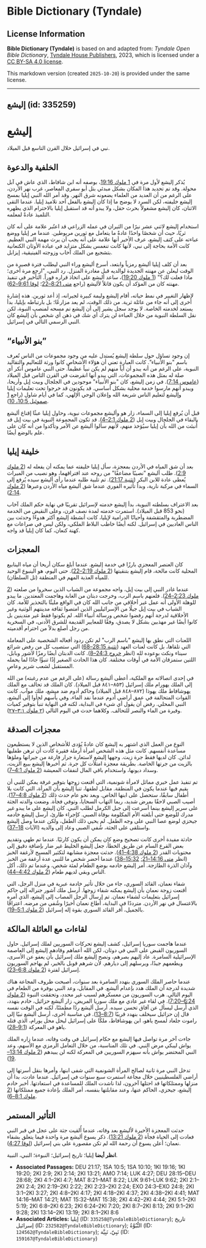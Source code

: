 # Bible Dictionary (Tyndale)

## License Information

**Bible Dictionary (Tyndale)** is based on and adapted from: _Tyndale Open Bible Dictionary_, [Tyndale House Publishers](https://tyndaleopenresources.com/), 2023, which is licensed under a [CC BY-SA 4.0 license](https://creativecommons.org/licenses/by-sa/4.0/legalcode.en).

This markdown version (created `2025-10-20`) is provided under the same license.



--------------------------------

## إليشع (id: 335259)

إليشع
=====

نبي في إسرائيل خلال القرن التاسع قبل الميلاد.

الخلفية والدعوة
---------------

يُذكر إليشع لأول مرة في [1 ملوك 19:16](https://ref.ly/1Kgs19:16)، بوصفه أنه ابن شافاط، الذي عاش في آبل محولة. وقد تم تحديد هذا المكان بشكل مبدئي بتل أبو سفري المعاصر، غرب نهر الأردن، على الرغم من أن العديد من العلماء يضعونه شرق النهر. وقد أمر الله النبي إيليا بمسح إليشع خليفته، لكن السرد لا يوضح ما إذا كان إليشع بالفعل أحد تلاميذ إيليا. عندما التقى الاثنان، كان إليشع مشغولاً بحرث حقل، ولا يبدو أنه قد استقبل إيليا بالاحترام الذي يظهره التلميذ عادةً لمعلمه.

استخدام إليشع لاثني عشر نيرًا من الثيران في عمله الزراعي قد اعتُبر علامة على أنه كان ثريًا، حيث أن شخصًا واحدًا عادةً ما يتعامل مع ثورين مربوطين. عندما مر إيليا ووضع عباءته على كتف إليشع، عرف الأخير أنها علامة على أنه يجب أن يرث مهمة النبي العظيم. كانت الأمة بحاجة إلى نبي، لأنها كانت تنغمس بشكل متزايد في عبادة الأوثان الكنعانية بتشجيع من الملك آخاب وزوجته الفينيقية، إيزابل.

بعد أن كلف إيليا أليشع رمزياً وابتعد، أسرع أليشع وراء النبي ليطلب فترة قصيرة من الوقت ليعلن عن مهنته الجديدة لوالديه قبل مغادرة المنزل. رد النبي، "ارجع مرة أخرى؛ ماذا فعلت لك؟" ([1 ملوك 19:20](https://ref.ly/1Kgs19:20))، ساعد أليشع على اتخاذ قراره فوراً. التأخير في تنفيذ مهنته كان من المؤكد أن يكون قاتلاً لأليشع (راجع [متى 8:21–22](https://ref.ly/Matt8:21-Matt8:22)؛ [لوقا 9:61–62](https://ref.ly/Luke9:61-Luke9:62)).

لإظهار التغيير في نمط حياته، أقام إليشع وليمة كبيرة لجيرانه، إذ أعد ثورين. هذه إشارة أخرى إلى أنه جاء من عائلة ثرية. من ذلك الوقت، لم يعد مزارعًا؛ بل بارتباطه بإيليا، بدأ يستعد لخدمته الخاصة. لا يوجد سجل يشير إلى أن إليشع تم مسحه لمنصب النبوة، لكن نقل السلطة النبوية من خلال العباءة لن يترك أي شك في ذهن أي شخص بأن إليشع كان النبي الرسمي التالي في إسرائيل.

“بنو الأنبياء”
--------------

إن وجود تساؤل حول سلطة إليشع يُستدل عليه من وجود مجموعات من الناس تُعرف باسم "بنو الأنبياء". كانت العبارة تعني أن هؤلاء الأشخاص كانوا ورثة للتعاليم والتقاليد النبوية، على الرغم من أنه يبدو أن أياً منهم لم يكن نبياً عظيماً. حتى النبي عاموس أنكر أي صلة له بمثل هذه المجموعات، التي يبدو أنها انقرضت في القرن الثامن قبل الميلاد ([عاموس 7:14](https://ref.ly/Amos7:14)). في زمن إليشع، كان "بنو الأنبياء" موجودين في الجلجال وبيت إيل وأريحا، ويبدو أنهم مارسوا خدمة محلية بشكل أساسي. قد يكونون قد خرجوا تحت تعليمات إيليا وإليشع لتعليم الناس شريعة الله وإعلان الوحي الإلهي، كما في أيام شاول (راجع [1 صموئيل 10:5، 10](https://ref.ly/1Sam10:5,1Sam10:10)).

قبل أن يُرفع إيليا إلى السماء، زار هو وأليشع مجموعات نبوية، وحاول إيليا عبثًا إقناع أليشع بالبقاء في الجلجال وبيت إيل ([2 ملوك 2:1–4](https://ref.ly/2Kgs2:1-2Kgs2:4)). قد تكون المجموعة النبوية في بيت إيل قد أُنبئت من الله بأن إيليا سيُؤخذ منهم، لأنهم سألوا أليشع عن الأمر وتأكدوا من أنه كان على علم بالوضع أيضًا.

خليفة إيليا
-----------

بعد أن شق المياه في الأردن بمعجزة، سأل إيليا خليفته عما يمكنه أن يفعله له ([2 ملوك 2:9](https://ref.ly/2Kgs2:9)). طلب أليشع "نصيبًا مضاعفًا" من روحه عند افتراقهما، وهو نصيب من الميراث يُعطى عادة للابن البكر ([تثنية 21:17](https://ref.ly/Deut21:17)). تم تلبية طلبه عندما رأى أليشع سيده يُرفع إلى السماء في مركبة نارية، وبدأ تأثيره الفوري عندما شق أليشع مياه الأردن وعبرها ([2 ملوك 2:14](https://ref.ly/2Kgs2:14)).

بعد الاعتراف بسلطته النبوية، بدأ إليشع خدمته لإسرائيل تقريبًا في نهاية حكم الملك آخاب (نحو 853 قبل الميلاد). استمرت خدمته لمدة نصف قرن، وعلى النقيض من الخدمة المضطربة والمتقشفة وأحيانًا الدرامية لإيليا، كانت أنشطة إليشع أكثر هدوءًا وحدثت بين الناس العاديين في إسرائيل. لكنه أيضًا خاطب البلاط الملكي، ولكن ليس في صراعات مع كهنة كنعان، كما كان إيليا قد واجه.

المعجزات
--------

كان العنصر المعجزي بارزًا في خدمة إليشع. عندما أبلغ سكان أريحا أن مياه الينابيع المحلية كانت مالحة، قام إليشع بتنقيتها ([2 ملوك 2:19–22](https://ref.ly/2Kgs2:19-2Kgs2:22)). حتى اليوم، هو الينبوع الوحيد للمياه العذبة المهم في المنطقة (تل السلطان).

عندما غادر النبي إلى بيت إيل، واجه مجموعة من الشباب الذين سخروا من صلعته ([2 ملوك 2:23–24](https://ref.ly/2Kgs2:23-2Kgs2:24)). فلعنهم باسم الرب، وخرجت دبتان من الغابة وهاجمت المعتدين. ما يبدو للوهلة الأولى أنه عمل غير أخلاقي من جانب الله كان في الواقع مليئًا بالتحذير للأمة. كان الشباب في بيت إيل جيلًا من الإسرائيليين الذين امتصوا ثقافة مدينتهم الوثنية وغير الأخلاقية لدرجة أنهم رفضوا شخص ورسالة أنبياء الله. لم يكونوا فقط غير متدينين بل كانوا أيضًا غير مهذبين بشكل لا يصدق، وفقًا للمعايير القديمة للشرق الأدنى، في السخرية من رجل أصلع بدلاً من احترام أقدميته.

اللعنات التي نطق بها إليشع "باسم الرب" لم تكن ردود أفعاله الشخصية على المعاملة التي تلقاها، بل كانت لعنات العهد ([تثنية 28:15–68](https://ref.ly/Deut28:15-Deut28:68)) التي ستصيب كل من رفض شرائع سيناء ونكث بوعوده لله (انظر [خروج 24:3–8](https://ref.ly/Exod24:3-Exod24:8)). كانت الدبتان أيضًا رمزًا لآشور وبابل، اللتين ستمزقان الأمة في أوقات مختلفة. كان هذا الحادث الصغير إذًا تنبؤًا جادًا لما يحمله المستقبل لشعب شرير وعاصٍ.

في إحدى اتصالاته مع الملكية، أعطى أليشع رسالة (على الرغم من عدم رغبته) من الله إلى الملك يهورام ملك إسرائيل (٨٥٣–٨٤١ قبل الميلاد). كان الملك قد تحالف مع الملك يهوشافاط ملك يهوذا (٨٧٢–٨٤٨ قبل الميلاد) وحاكم أدوم ضد ميشع، ملك موآب. كانت القوات المتحالفة في عمق أراضي أدوم عندما نفد الماء، وفي يأسهم لجأوا إلى أليشع، النبي المحلي. رفض أن يقول أي شيء في البداية، لكنه في النهاية تنبأ بتوفير كميات وفيرة من الماء والنصر للتحالف. وكلاهما حدث في اليوم التالي ([٢ ملوك ٣:١–٢٧](https://ref.ly/2Kgs3:1-2Kgs3:27)).

معجزات الصدقة
-------------

النوع من العمل الذي اشتهر به إليشع كان عادةً يُؤدى للأشخاص الذين لا يستطيعون مساعدة أنفسهم. كانت مثل هذه الشخص امرأة أرملة فقيرة كادت أن ترهن طفليها لدائن. كان لديها فقط جرة زيت. وجهها إليشع لاستعارة جرار فارغة من جيرانها وملؤها بالزيت من جرتها الخاصة. بطريقة معجزة امتلأت كل جرة. ثم أخبرها إليشع ببيع الزيت، وسداد ديونها، واستخدام باقي المال لنفقات المعيشة ([2 ملوك 4:1–7](https://ref.ly/2Kgs4:1-2Kgs4:7)).

تم تنفيذ عمل خيري مماثل لامرأة شونمية، التي أقنعت زوجها بتوفير غرفة يمكن للنبي أن يقيم فيها عندما يكون في المنطقة. مقابل لطفها، تنبأ إليشع بأن المرأة، التي كانت بلا أطفال سابقًا، ستحصل على ابنها الخاص. وبعد نحو عام حدث ذلك ([2 ملوك 4:8–17](https://ref.ly/2Kgs4:8-2Kgs4:17)). أصيب الصبي لاحقًا بمرض شديد، ربما التهاب السحايا، وتوفي فجأة. وضعت والدته الجثة على سرير إليشع بينما أسرعت إلى جبل الكرمل لطلب النبي. كان إليشع على ما يبدو غير مدرك للوضع حتى أبلغته الأم المكلومة بوفاة الصبي. كإجراء طارئ، أرسل إليشع خادمه جيحزي لوضع عصا النبي على وجه الطفل. لم يحيي ذلك الطفل، ولكن عندما وصل إليشع واستلقى على الجثة، شُفي الصبي وعاد إلى والديه (الآيات [18–37](https://ref.ly/2Kgs4:18-2Kgs4:37)).

حادثة مفيدة أخرى كانت تصحيح وضع كان يمكن أن يكون كارثيًا. عندما تم طهي وتقديم بعض القرع السام عن طريق الخطأ، جعل إليشع الخليط غير ضار بإضافة دقيق إلى محتويات القدر ([2 ملوك 4:38–41](https://ref.ly/2Kgs4:38-2Kgs4:41)). حدثت معجزة مشابهة لتكثير المسيح لأرغفة الخبز (انظر [متى 14:16–21](https://ref.ly/Matt14:16-Matt14:21); [15:32–38](https://ref.ly/Matt15:32-Matt15:38)) عندما أحضر شخص ما للنبي عدة أرغفة من الخبز وآذان الذرة الطازجة. أمر إليشع خادمه بوضع الطعام لمئة شخص، وعندما تم ذلك، أكل الناس وبقي لديهم طعام ([2 ملوك 4:42–44](https://ref.ly/2Kgs4:42-2Kgs4:44)).

شفاء نعمان، القائد السوري، جاء من خلال تأثير خادمة عبرية في منزل الرجل، التي أقنعت زوجة نعمان بأن إليشع يمكنه شفاء زوجها. أرسل ملك آشور جنراله إلى حاكم إسرائيل بتعليمات لشفاء نعمان. تم إرسال الرجل المصاب إلى إليشع، الذي أمره بالاغتسال في نهر الأردن. مترددًا في البداية، أطاع نعمان أخيرًا وشُفي من مرضه. اعترافًا بالجميل، أقر القائد السوري بقوة إله إسرائيل ([2 ملوك 5:1–19](https://ref.ly/2Kgs5:1-2Kgs5:19)).

لقاءات مع العائلة المالكة
-------------------------

عندما هاجمت سوريا إسرائيل، كشف إليشع تحركات السوريين لملك إسرائيل. حاول السوريون القبض على النبي في دوثان، لكن الله أعماهم وقادهم إليشع إلى العاصمة الإسرائيلية السامرة. عاد إليهم بصرهم، ونصح إليشع ملك إسرائيل بأن يعفو عن الأسرى، ويطعمهم جيدًا، ويرسلهم إلى ديارهم. لأن شرهم قوبل بالخير، لم يهاجم السوريون إسرائيل لفترة ([2 ملوك 6:8–23](https://ref.ly/2Kgs6:8-2Kgs6:23)).

عندما حاصر الملك السوري بنهدد السامرة بعد سنوات، أصبحت ظروف المجاعة هناك شديدة لدرجة أن الملك هدد بإعدام أليشع. في المقابل، وعد النبي بوفرة من الطعام في اليوم التالي. هرب السوريون من معسكرهم لسبب غير محدد، وتحققت النبوة ([2 ملوك 6:24–7:20](https://ref.ly/2Kgs6:24-2Kgs7:20)). في لقاء غير عادي مع ملك سوريا المريض، زار أليشع حزائيل، خادم بنهدد، الذي أُرسل ليسأل عن آفاق تحسن سيده. أرسل أليشع ردًا مطمئنًا، لكنه في الوقت نفسه قال إن حزائيل سيخلف بنهدد قريبًا ([8:7–13](https://ref.ly/2Kgs8:7-2Kgs8:13)). في مناسبة أخرى، أرسل أليشع نبيًا إلى راموت جلعاد لمسح ياهو، ابن يهوشافاط، ملكًا على إسرائيل ليحل محل يورام، الذي قتله ياهو في المعركة ([9:1–28](https://ref.ly/2Kgs9:1-2Kgs9:28)).

جاءت آخر مرة تواصل فيها إليشع مع حكام إسرائيل في وقت وفاته، عندما زاره الملك يواش ليبكي مرض النبي. في تلك المناسبة، من خلال التعامل الرمزي مع الأسهم، وعد النبي المحتضر يواش بأنه سيهزم السوريين في المعركة لكنه لن يبيدهم ([2 ملوك 13:14–19](https://ref.ly/2Kgs13:14-2Kgs13:19)).

تدخل النبي مرة ثانية لصالح المرأة الشونمية التي شفى ابنها، وأمرها بنقل أسرتها إلى أراضي الفلسطينيين خلال مجاعة استمرت سبع سنوات في إسرائيل. عندما عادت، بدا أن منزلها وممتلكاتها قد احتلها آخرون، لذا ناشدت الملك للمساعدة في استعادتها. أخبر خادم إليشع، جيحزي، الحاكم عنها، وعند مقابلتها بنفسه، أمر الملك بإعادة جميع ممتلكاتها ([2 ملوك 8:1–6](https://ref.ly/2Kgs8:1-2Kgs8:6)).

التأثير المستمر
---------------

حدثت المعجزة الأخيرة لأليشع بعد وفاته، عندما أُلقيت جثة على عجل في قبر النبي فعادت إلى الحياة فجأة ([2 ملوك 13:21](https://ref.ly/2Kgs13:21)). ذكر يسوع أليشع مرة واحدة فيما يتعلق بشفاء نعمان؛ أعلن يسوع أن رحمة الله لم تكن مقصورة على بني إسرائيل ([لوقا 4:27](https://ref.ly/Luke4:27)).

**انظر أيضا** إيليا؛ تاريخ إسرائيل؛ النبوءة؛ النبي، النبية.

* **Associated Passages:** DEU 21:17; 1SA 10:5; 1SA 10:10; 1KI 19:16; 1KI 19:20; 2KI 2:9; 2KI 2:14; 2KI 13:21; AMO 7:14; LUK 4:27; DEU 28:15–DEU 28:68; 2KI 4:1–2KI 4:7; MAT 8:21–MAT 8:22; LUK 9:61–LUK 9:62; 2KI 2:1–2KI 2:4; 2KI 2:19–2KI 2:22; 2KI 2:23–2KI 2:24; EXO 24:3–EXO 24:8; 2KI 3:1–2KI 3:27; 2KI 4:8–2KI 4:17; 2KI 4:18–2KI 4:37; 2KI 4:38–2KI 4:41; MAT 14:16–MAT 14:21; MAT 15:32–MAT 15:38; 2KI 4:42–2KI 4:44; 2KI 5:1–2KI 5:19; 2KI 6:8–2KI 6:23; 2KI 6:24–2KI 7:20; 2KI 8:7–2KI 8:13; 2KI 9:1–2KI 9:28; 2KI 13:14–2KI 13:19; 2KI 8:1–2KI 8:6
* **Associated Articles:** إيليا (ID: `335258@TyndaleBibleDictionary`); تاريخ إسرائيل (ID: `232582@TyndaleBibleDictionary`); النُّبُوَّةُ (ID: `124562@TyndaleBibleDictionary`); نَبِيّ، نَبِيَّة (ID: `159167@TyndaleBibleDictionary`)

